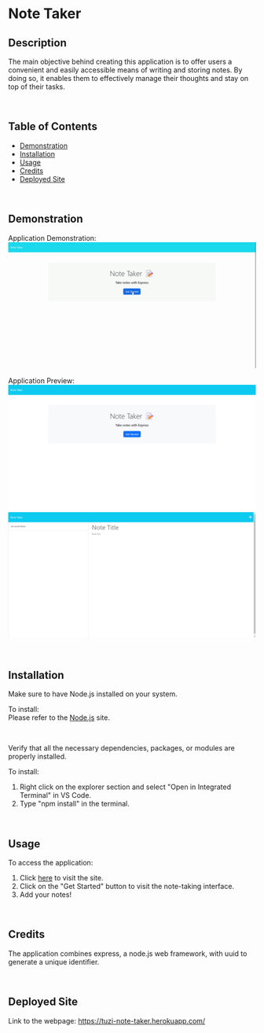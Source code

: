 # Note Taker

## Description

The main objective behind creating this application is to offer users a convenient and easily accessible means of writing and storing notes. By doing so, it enables them to effectively manage their thoughts and stay on top of their tasks.

<br>

## Table of Contents
  - [Demonstration](#demonstration)
  - [Installation](#installation)
  - [Usage](#usage)
  - [Credits](#credits)
  - [Deployed Site](#deployed-site)

<br>

## Demonstration

Application Demonstration:\
![User taking notes and deleting it](/assets/images/Note%20Taker.gif)

Application Preview:\
![Landing page of the deplopyed note taker application](/assets/images/screeenshot1.png)\
![Note taking page of the deplopyed note taker application](/assets/images/screeenshot2.png)

<br>

## Installation

Make sure to have Node.js installed on your system.

To install:\
Please refer to the [Node.js](https://nodejs.org/en/download) site.

<br>

Verify that all the necessary dependencies, packages, or modules are properly installed.

To install:
1. Right click on the explorer section and select "Open in Integrated Terminal" in VS Code.
2. Type "npm install" in the terminal.

<br>

## Usage

To access the application:

1. Click [here](https://tuzi-note-taker.herokuapp.com/) to visit the site.
2. Click on the "Get Started" button to visit the note-taking interface.
3. Add your notes!

<br>

## Credits

The application combines express, a node.js web framework, with uuid to generate a unique identifier.

<br>

## Deployed Site

Link to the webpage: https://tuzi-note-taker.herokuapp.com/